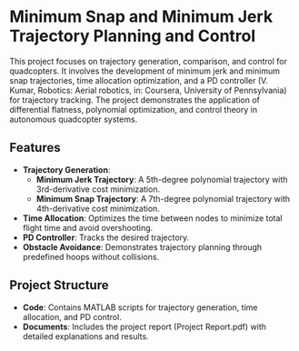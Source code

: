 # Minimum Snap and Minimum Jerk Trajectory Planning and Control

This project focuses on trajectory generation, comparison, and control for quadcopters. It involves the development of minimum jerk and minimum snap trajectories, time allocation optimization, and a PD controller (V. Kumar, Robotics: Aerial robotics, in: Coursera, University of Pennsylvania) for trajectory tracking. The project demonstrates the application of differential flatness, polynomial optimization, and control theory in autonomous quadcopter systems.

## Features
- **Trajectory Generation**:
  - **Minimum Jerk Trajectory**: A 5th-degree polynomial trajectory with 3rd-derivative cost minimization.
  - **Minimum Snap Trajectory**: A 7th-degree polynomial trajectory with 4th-derivative cost minimization.
- **Time Allocation**: Optimizes the time between nodes to minimize total flight time and avoid overshooting.
- **PD Controller**: Tracks the desired trajectory.
- **Obstacle Avoidance**: Demonstrates trajectory planning through predefined hoops without collisions.

## Project Structure
- **Code**: Contains MATLAB scripts for trajectory generation, time allocation, and PD control.
- **Documents**: Includes the project report (Project Report.pdf) with detailed explanations and results.